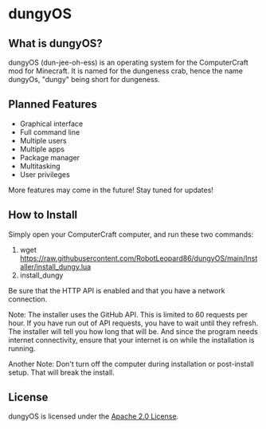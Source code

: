 # dungyOS  
## What is dungyOS?  
dungyOS (dun-jee-oh-ess) is an operating system for the ComputerCraft mod for Minecraft. It is named for the dungeness crab, hence the name dungyOs, "dungy" being short for dungeness.  
## Planned Features 
* Graphical interface
* Full command line  
* Multiple users  
* Multiple apps  
* Package manager  
* Multitasking  
* User privileges  

More features may come in the future! Stay tuned for updates!
## How to Install  
Simply open your ComputerCraft computer, and run these two commands:  
1. wget https://raw.githubusercontent.com/RobotLeopard86/dungyOS/main/Installer/install_dungy.lua  
2. install_dungy  

Be sure that the HTTP API is enabled and that you have a network connection.  

Note: The installer uses the GitHub API. This is limited to 60 requests per hour. If you have run out of API requests, you have to wait until they refresh. The installer will tell you how long that will be. And since the program needs internet connectivity, ensure that your internet is on while the installation is running.  

Another Note: Don't turn off the computer during installation or post-install setup. That will break the install.
## License  
dungyOS is licensed under the [Apache 2.0 License](https://choosealicense.com/licenses/apache-2.0).
